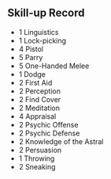 Skill-up Record
---------------
- 1 Linguistics
- 1 Lock-picking
- 4 Pistol
- 5 Parry
- 5 One-Handed Melee
- 1 Dodge
- 2 First Aid
- 2 Perception
- 2 Find Cover
- 2 Meditation
- 4 Appraisal
- 2 Psychic Offense
- 2 Psychic Defense
- 2 Knowledge of the Astral
- 2 Persuasion
- 1 Throwing
- 2 Sneaking
